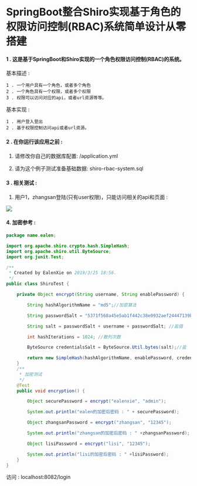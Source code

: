 SpringBoot整合Shiro实现基于角色的权限访问控制(RBAC)系统简单设计从零搭建
=================

#### 1 . 这是基于SpringBoot和Shiro实现的一个角色权限访问控制(RBAC)的系统。

基本描述 : 
    
    1 . 一个用户具有一个角色，或者多个角色
    2 . 一个角色具有一个权限，或者多个权限
    3 . 权限可以访问对应的api，或者url资源等等。

基本实现 : 

    1 . 用户登入登出
    2 . 基于权限控制访问api或者url资源。

#### 2 . 在你运行该应用之前 :

1. 请修改你自己的数据库配置: /application.yml


2. 请为这个例子测试准备基础数据: shiro-rbac-system.sql


#### 3 . 相关测试 : 

1. 用户1，zhangsan登陆(只有user权限)，只能访问相关的api和页面 : 

![](https://img2018.cnblogs.com/blog/994599/201903/994599-20190328091643744-402886749.png)



#### 4. 加密参考 : 
```java
package name.ealen;

import org.apache.shiro.crypto.hash.SimpleHash;
import org.apache.shiro.util.ByteSource;
import org.junit.Test;

/**
 * Created by EalenXie on 2019/3/25 18:56.
 */
public class ShiroTest {

    private Object encrypt(String username, String enablePassword) {

        String hashAlgorithmName = "md5";//加密算法

        String passwordSalt = "5371f568a45e5ab1f442c38e0932aef24447139b";//密钥

        String salt = passwordSalt + username + passwordSalt; //盐值

        int hashIterations = 1024; //散列次数

        ByteSource credentialsSalt = ByteSource.Util.bytes(salt);//盐

        return new SimpleHash(hashAlgorithmName, enablePassword, credentialsSalt, hashIterations);
    }
    /**
     * 加密测试
     */
    @Test
    public void encryption() {

        Object securePassword = encrypt("ealenxie", "admin");

        System.out.println("ealen的加密后密码 : " + securePassword);

        Object zhangsanPassword = encrypt("zhangsan", "12345");

        System.out.println("zhangsan的加密后密码 : " +zhangsanPassword);

        Object lisiPassword = encrypt("lisi", "12345");

        System.out.println("lisi的加密后密码 : " +lisiPassword);
    }
}
```



访问 : localhost:8082/login
